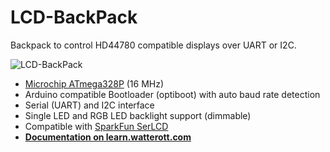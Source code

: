 # LCD-BackPack
Backpack to control HD44780 compatible displays over UART or I2C.

![LCD-BackPack](https://github.com/watterott/LCD-BackPack/raw/master/hardware/LCD-BackPack_v11.jpg)

* [Microchip ATmega328P](http://www.microchip.com/wwwproducts/en/ATMEGA328P) (16 MHz)
* Arduino compatible Bootloader (optiboot) with auto baud rate detection
* Serial (UART) and I2C interface
* Single LED and RGB LED backlight support (dimmable)
* Compatible with [SparkFun SerLCD](https://github.com/sparkfun/Serial_Enabled_LCD_Backpack)
* **[Documentation on learn.watterott.com](http://learn.watterott.com/lcd-backpack/)**

